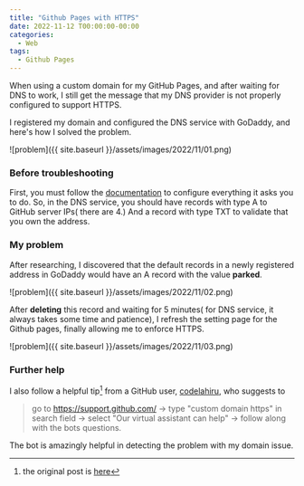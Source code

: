 ```yaml
---
title: "Github Pages with HTTPS"
date: 2022-11-12 T00:00:00-00:00
categories:
  - Web
tags:
  - Github Pages
---
```


When using a custom domain for my GitHub Pages, and after waiting for DNS to work, I still get the message that my DNS provider is not properly configured to support HTTPS.

I registered my domain and configured the DNS service with GoDaddy, and here's how I solved the problem.

![problem]({{ site.baseurl }}/assets/images/2022/11/01.png)

### Before troubleshooting
First, you must follow the [documentation](https://docs.github.com/en/pages/configuring-a-custom-domain-for-your-github-pages-site/about-custom-domains-and-github-pages) to configure everything it asks you to do.
So, in the DNS service, you should have records with type A to GitHub server IPs( there are 4.) And a record with type TXT to validate that you own the address.

### My problem
After researching, I discovered that the default records in a newly registered address in GoDaddy would have an A record with the value **parked**. 

![problem]({{ site.baseurl }}/assets/images/2022/11/02.png)

After **deleting** this record and waiting for 5 minutes( for DNS service, it always takes some time and patience), I refresh the setting page for the Github pages, finally allowing me to enforce HTTPS.

![problem]({{ site.baseurl }}/assets/images/2022/11/03.png)

### Further help
I also follow a helpful tip[^1] from a GitHub user, [codelahiru](https://github.com/codelahiru), who suggests to
> go to https://support.github.com/ -> type "custom domain https" in search field -> select "Our virtual assistant can help" -> follow along with the bots questions.

The bot is amazingly helpful in detecting the problem with my domain issue.

[^1]: the original post is [here](https://github.com/orgs/community/discussions/23049)










